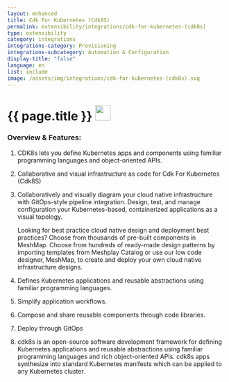 ```yaml
---
layout: enhanced
title: Cdk For Kubernetes (Cdk8S)
permalink: extensibility/integrations/cdk-for-kubernetes-(cdk8s)
type: extensibility
category: integrations
integrations-category: Provisioning
integrations-subcategory: Automation & Configuration
display-title: "false"
language: en
list: include
image: /assets/img/integrations/cdk-for-kubernetes-(cdk8s).svg
---
```


<h1>{{ page.title }} <img src="{{ page.image }}" style="width: 35px; height: 35px;" /></h1>


<!-- This needs replaced with the Category property, not the sub-category.
 #### About: CDK8s lets you define Kubernetes apps and components using familiar programming languages and object-oriented APIs. -->

### Overview & Features:

1. CDK8s lets you define Kubernetes apps and components using familiar programming languages and object-oriented APIs.

2. Collaborative and visual infrastructure as code for Cdk For Kubernetes (Cdk8S)

4. 
    Collaboratively and visually diagram your cloud native infrastructure with GitOps-style pipeline integration. Design, test, and manage configuration your Kubernetes-based, containerized applications as a visual topology.



    Looking for best practice cloud native design and deployment best practices? Choose from thousands of pre-built components in MeshMap. Choose from hundreds of ready-made design patterns by importing templates from Meshplay Catalog or use our low code designer, MeshMap, to create and deploy your own cloud native infrastructure designs.



5. Defines Kubernetes applications and reusable abstractions using familiar programming languages.

6. Simplify application workflows.

7. Compose and share reusable components through code libraries.

8. Deploy through GitOps

9. cdk8s is an open-source software development framework for defining Kubernetes applications and reusable abstractions using familiar programming languages and rich object-oriented APIs. cdk8s apps synthesize into standard Kubernetes manifests which can be applied to any Kubernetes cluster.

